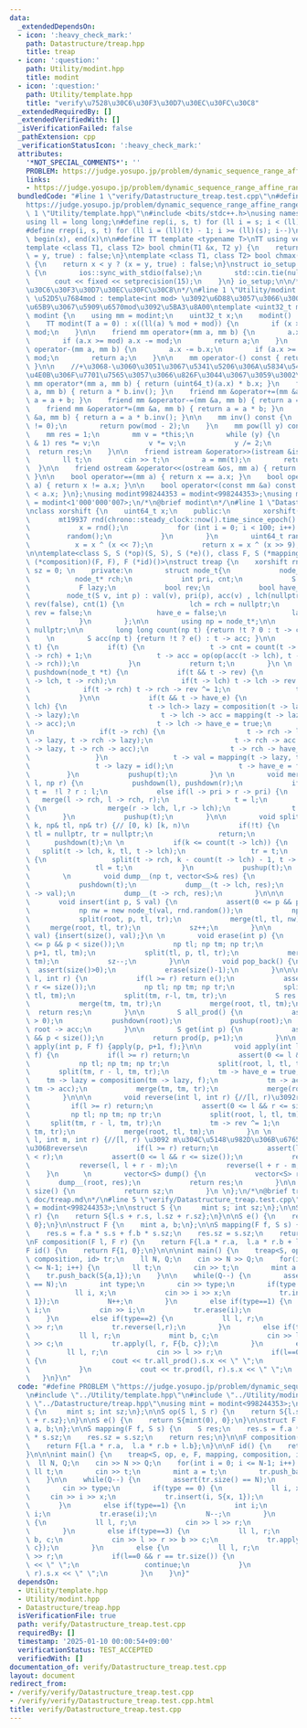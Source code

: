 ```yaml
---
data:
  _extendedDependsOn:
  - icon: ':heavy_check_mark:'
    path: Datastructure/treap.hpp
    title: treap
  - icon: ':question:'
    path: Utility/modint.hpp
    title: modint
  - icon: ':question:'
    path: Utility/template.hpp
    title: "verify\u7528\u30C6\u30F3\u30D7\u30EC\u30FC\u30C8"
  _extendedRequiredBy: []
  _extendedVerifiedWith: []
  _isVerificationFailed: false
  _pathExtension: cpp
  _verificationStatusIcon: ':heavy_check_mark:'
  attributes:
    '*NOT_SPECIAL_COMMENTS*': ''
    PROBLEM: https://judge.yosupo.jp/problem/dynamic_sequence_range_affine_range_sum
    links:
    - https://judge.yosupo.jp/problem/dynamic_sequence_range_affine_range_sum
  bundledCode: "#line 1 \"verify/Datastructure_treap.test.cpp\"\n#define PROBLEM \"\
    https://judge.yosupo.jp/problem/dynamic_sequence_range_affine_range_sum\"\n#line\
    \ 1 \"Utility/template.hpp\"\n#include <bits/stdc++.h>\nusing namespace std;\n\
    using ll = long long;\n#define rep(i, s, t) for (ll i = s; i < (ll)(t); i++)\n\
    #define rrep(i, s, t) for (ll i = (ll)(t) - 1; i >= (ll)(s); i--)\n#define all(x)\
    \ begin(x), end(x)\n\n#define TT template <typename T>\nTT using vec = vector<T>;\n\
    template <class T1, class T2> bool chmin(T1 &x, T2 y) {\n    return x > y ? (x\
    \ = y, true) : false;\n}\ntemplate <class T1, class T2> bool chmax(T1 &x, T2 y)\
    \ {\n    return x < y ? (x = y, true) : false;\n}\nstruct io_setup {\n    io_setup()\
    \ {\n        ios::sync_with_stdio(false);\n        std::cin.tie(nullptr);\n  \
    \      cout << fixed << setprecision(15);\n    }\n} io_setup;\n\n/*\n@brief verify\u7528\
    \u30C6\u30F3\u30D7\u30EC\u30FC\u30C8\n*/\n#line 1 \"Utility/modint.hpp\"\n\n//\
    \ \u52D5\u7684mod : template<int mod> \u3092\u6D88\u3057\u3066\u3001\u4E0A\u306E\
    \u65B9\u3067\u5909\u6570mod\u3092\u5BA3\u8A00\ntemplate <uint32_t mod> struct\
    \ modint {\n    using mm = modint;\n    uint32_t x;\n    modint() : x(0) {}\n\
    \    TT modint(T a = 0) : x((ll(a) % mod + mod)) {\n        if (x >= mod) x -=\
    \ mod;\n    }\n\n    friend mm operator+(mm a, mm b) {\n        a.x += b.x;\n\
    \        if (a.x >= mod) a.x -= mod;\n        return a;\n    }\n    friend mm\
    \ operator-(mm a, mm b) {\n        a.x -= b.x;\n        if (a.x >= mod) a.x +=\
    \ mod;\n        return a;\n    }\n\n    mm operator-() const { return mod - x;\
    \ }\n\n    //+\u3068-\u3060\u3051\u3067\u5341\u5206\u306A\u5834\u5408\u3001\u4EE5\
    \u4E0B\u306F\u7701\u7565\u3057\u3066\u826F\u3044\u3067\u3059\u3002\n\n    friend\
    \ mm operator*(mm a, mm b) { return (uint64_t)(a.x) * b.x; }\n    friend mm operator/(mm\
    \ a, mm b) { return a * b.inv(); }\n    friend mm &operator+=(mm &a, mm b) { return\
    \ a = a + b; }\n    friend mm &operator-=(mm &a, mm b) { return a = a - b; }\n\
    \    friend mm &operator*=(mm &a, mm b) { return a = a * b; }\n    friend mm &operator/=(mm\
    \ &a, mm b) { return a = a * b.inv(); }\n\n    mm inv() const {\n        assert(x\
    \ != 0);\n        return pow(mod - 2);\n    }\n    mm pow(ll y) const {\n    \
    \    mm res = 1;\n        mm v = *this;\n        while (y) {\n            if (y\
    \ & 1) res *= v;\n            v *= v;\n            y /= 2;\n        }\n      \
    \  return res;\n    }\n\n    friend istream &operator>>(istream &is, mm &a) {\n\
    \        ll t;\n        cin >> t;\n        a = mm(t);\n        return is;\n  \
    \  }\n\n    friend ostream &operator<<(ostream &os, mm a) { return os << a.x;\
    \ }\n\n    bool operator==(mm a) { return x == a.x; }\n    bool operator!=(mm\
    \ a) { return x != a.x; }\n\n    bool operator<(const mm &a) const { return x\
    \ < a.x; }\n};\nusing modint998244353 = modint<998244353>;\nusing modint1000000007\
    \ = modint<1'000'000'007>;\n/*\n@brief modint\n*/\n#line 1 \"Datastructure/treap.hpp\"\
    \nclass xorshift {\n    uint64_t x;\n    public:\n        xorshift() {\n     \
    \       mt19937 rnd(chrono::steady_clock::now().time_since_epoch().count());\n\
    \            x = rnd();\n            for (int i = 0; i < 100; i++) {\n       \
    \         random();\n            }\n        }\n        uint64_t random() {\n \
    \           x = x ^ (x << 7);\n            return x = x ^ (x >> 9);\n    }\n};\n\
    \n\ntemplate<class S, S (*op)(S, S), S (*e)(), class F, S (*mapping)(F, S), F\
    \ (*composition)(F, F), F (*id)()>\nstruct treap {\n    xorshift rnd;\n    int\
    \ sz = 0; \n    private:\n        struct node_t{\n            node_t* lch;\n \
    \           node_t* rch;\n            int pri, cnt;\n            S val, acc;\n\
    \            F lazy;\n            bool rev;\n            bool have_e;\n \n   \
    \         node_t(S v, int p) : val(v), pri(p), acc(v) , lch(nullptr), rch(nullptr),\
    \ rev(false), cnt(1) {\n                lch = rch = nullptr;\n               \
    \ rev = false;\n                have_e = false;\n                lazy = id();\n\
    \            }\n        };\n\n        using np = node_t*;\n\n        np root =\
    \ nullptr;\n\n        long long count(np t) {return !t ? 0 : t -> cnt;}\n    \
    \    \n        S acc(np t) {return !t ? e() : t -> acc; }\n\n        np pushup(np\
    \ t) {\n            if(t) {\n                t -> cnt = count(t -> lch) + count(t\
    \ -> rch) + 1;\n                t -> acc = op(op(acc(t -> lch), t -> val),  acc(t\
    \ -> rch));\n            }\n            return t;\n        }\n \n        void\
    \ pushdown(node_t *t) {\n            if(t && t -> rev) {\n                swap(t\
    \ -> lch, t -> rch);\n                if(t -> lch) t -> lch -> rev ^= 1;\n   \
    \             if(t -> rch) t -> rch -> rev ^= 1;\n                t -> rev = false;\n\
    \            }\n\n            if(t && t -> have_e) {\n                if(t ->\
    \ lch) {\n                    t -> lch-> lazy = composition(t -> lazy, t -> lch\
    \ -> lazy);\n                    t -> lch -> acc = mapping(t -> lazy, t -> lch\
    \ -> acc);\n                    t -> lch -> have_e = true;\n                }\n\
    \n                if(t -> rch) {\n                    t -> rch -> lazy = composition(t\
    \ -> lazy, t -> rch -> lazy);\n                    t -> rch -> acc = mapping(t\
    \ -> lazy, t -> rch -> acc);\n                    t -> rch -> have_e = true;\n\
    \                }\n                t -> val = mapping(t -> lazy, t -> val);\n\
    \                t -> lazy = id();\n                t -> have_e = false;\n   \
    \         }\n            pushup(t);\n        }\n \n        void merge(np& t, np\
    \ l, np r) {\n            pushdown(l), pushdown(r);\n            if(!l || !r)\
    \ t =  !l ? r : l;\n            else if(l -> pri > r -> pri) {\n             \
    \   merge(l -> rch, l -> rch, r);\n                t = l;\n            } else\
    \ {\n               merge(r -> lch, l,r -> lch);\n               t = r;\n    \
    \        }\n            pushup(t);\n        }\n\n        void split(np t, int\
    \ k, np& tl, np& tr) {// [0, k) [k, n)\n            if(!t) {\n               \
    \ tl = nullptr, tr = nullptr;\n                return;\n            }\n      \
    \      pushdown(t);\n \n            if(k <= count(t -> lch)) {\n             \
    \   split(t -> lch, k, tl, t -> lch);\n                tr = t;\n            }else\
    \ {\n                split(t -> rch, k - count(t -> lch) - 1, t -> rch, tr);\n\
    \                tl = t;\n            }\n            pushup(t);\n        }\n\n\
    \        \n        void dump__(np t, vector<S>& res) {\n            if(!t) return;\n\
    \            pushdown(t);\n            dump__(t -> lch, res);\n            res.push_back(t\
    \ -> val);\n            dump__(t -> rch, res);\n        }\n\n\n    public:\n \
    \       void insert(int p, S val) {\n            assert(0 <= p && p <= size());\n\
    \            np nw = new node_t(val, rnd.random());\n            np tl; np tr;\n\
    \            split(root, p, tl, tr);\n            merge(tl, tl, nw);\n       \
    \     merge(root, tl, tr);\n            sz++;\n        }\n\n        void push_back(S\
    \ val) {insert(size(), val);}\n \n        void erase(int p) {\n            assert(0\
    \ <= p && p < size());\n            np tl; np tm; np tr;\n            split(root,\
    \ p+1, tl, tm);\n            split(tl, p, tl, tr);\n            merge(root, tl,\
    \ tm);\n            sz--;\n        }\n\n        void pop_back() {\n          \
    \  assert(size()>0);\n            erase(size()-1);\n        }\n\n\n        S prod(int\
    \ l, int r) {\n            if(l >= r) return e();\n            assert(0 <= l &&\
    \ r <= size());\n            np tl; np tm; np tr;\n            split(root, l,\
    \ tl, tm);\n            split(tm, r-l, tm, tr);\n            S res = acc(tm);\n\
    \            merge(tm, tm, tr);\n            merge(root, tl, tm);\n          \
    \  return res;\n        }\n\n        S all_prod() {\n            assert(size()\
    \ > 0);\n            pushdown(root);\n            pushup(root);\n            return\
    \ root -> acc;\n        }\n\n        S get(int p) {\n            assert(0 <= p\
    \ && p < size());\n            return prod(p, p+1);\n        }\n\n        void\
    \ apply(int p, F f) {apply(p, p+1, f);}\n\n        void apply(int l, int r, F\
    \ f) {\n            if(l >= r) return;\n            assert(0 <= l && r <= size());\n\
    \            np tl; np tm; np tr;\n            split(root, l, tl, tm);\n     \
    \       split(tm, r - l, tm, tr);\n            tm -> have_e = true;\n        \
    \    tm -> lazy = composition(tm -> lazy, f);\n            tm -> acc = mapping(f,\
    \ tm -> acc);\n            merge(tm, tm, tr);\n            merge(root, tl, tm);\n\
    \        }\n\n\n        void reverse(int l, int r) {//[l, r)\u3092reverse\n  \
    \          if(l >= r) return;\n            assert(0 <= l && r <= size());\n  \
    \          np tl; np tm; np tr;\n            split(root, l, tl, tm);\n       \
    \     split(tm, r - l, tm, tr);\n            tm -> rev ^= 1;\n            merge(tm,\
    \ tm, tr);\n            merge(root, tl, tm);\n        }\n \n        void rotate(int\
    \ l, int m, int r) {//[l, r) \u3092 m\u304C\u5148\u982D\u306B\u6765\u308B\u69D8\
    \u306Breverse\n            if(l >= r) return;\n            assert(l <= m && m\
    \ < r);\n            assert(0 <= l && r <= size());\n            reverse(l, r);\n\
    \            reverse(l, l + r - m);\n            reverse(l + r - m, r);\n    \
    \    }\n      \n        vector<S> dump() {\n            vector<S> res;\n     \
    \       dump__(root, res);\n            return res;\n        }\n\n        int\
    \ size() {\n            return sz;\n        }\n \n};\n/*\n@brief treap\n@docs\
    \ doc/treap.md\n*/\n#line 5 \"verify/Datastructure_treap.test.cpp\"\nusing mint\
    \ = modint<998244353>;\n\nstruct S {\n     mint s; int sz;\n};\n\nS op(S l, S\
    \ r) {\n    return S{l.s + r.s, l.sz + r.sz};\n}\n\nS e() {\n    return S{mint(0),\
    \ 0};\n}\n\nstruct F {\n    mint a, b;\n};\n\nS mapping(F f, S s) {\n    S res;\n\
    \    res.s = f.a * s.s + f.b * s.sz;\n    res.sz = s.sz;\n    return res;\n}\n\
    \nF composition(F l, F r) {\n    return F{l.a * r.a,  l.a * r.b + l.b};\n}\n\n\
    F id() {\n    return F{1, 0};\n}\n\n\nint main() {\n    treap<S, op, e, F, mapping,\
    \ composition, id> tr;\n    ll N, Q;\n    cin >> N >> Q;\n    for(int i = 0; i\
    \ <= N-1; i++) {\n        ll t;\n        cin >> t;\n        mint a = t;\n    \
    \    tr.push_back(S{a,1});\n    }\n\n    while(Q--) {\n        assert(tr.size()\
    \ == N);\n        int type;\n        cin >> type;\n        if(type == 0) {\n \
    \           ll i, x;\n            cin >> i >> x;\n            tr.insert(i, S{x,\
    \ 1});\n            N++;\n        }\n        else if(type==1) {\n            int\
    \ i;\n            cin >> i;\n            tr.erase(i);\n            N--;\n    \
    \    }\n        else if(type==2) {\n            ll l, r;\n            cin >> l\
    \ >> r;\n            tr.reverse(l,r);\n        }\n        else if(type==3) {\n\
    \            ll l, r;\n            mint b, c;\n            cin >> l >> r >> b\
    \ >> c;\n            tr.apply(l, r, F{b, c});\n        }\n        else {\n   \
    \         ll l, r;\n            cin >> l >> r;\n            if(l==0 && r == tr.size())\
    \ {\n                cout << tr.all_prod().s.x << \" \";\n                continue;\n\
    \            }\n            cout << tr.prod(l, r).s.x << \" \";\n        }\n \
    \   }\n}\n"
  code: "#define PROBLEM \"https://judge.yosupo.jp/problem/dynamic_sequence_range_affine_range_sum\"\
    \n#include \"../Utility/template.hpp\"\n#include \"../Utility/modint.hpp\"\n#include\
    \ \"../Datastructure/treap.hpp\"\nusing mint = modint<998244353>;\n\nstruct S\
    \ {\n     mint s; int sz;\n};\n\nS op(S l, S r) {\n    return S{l.s + r.s, l.sz\
    \ + r.sz};\n}\n\nS e() {\n    return S{mint(0), 0};\n}\n\nstruct F {\n    mint\
    \ a, b;\n};\n\nS mapping(F f, S s) {\n    S res;\n    res.s = f.a * s.s + f.b\
    \ * s.sz;\n    res.sz = s.sz;\n    return res;\n}\n\nF composition(F l, F r) {\n\
    \    return F{l.a * r.a,  l.a * r.b + l.b};\n}\n\nF id() {\n    return F{1, 0};\n\
    }\n\n\nint main() {\n    treap<S, op, e, F, mapping, composition, id> tr;\n  \
    \  ll N, Q;\n    cin >> N >> Q;\n    for(int i = 0; i <= N-1; i++) {\n       \
    \ ll t;\n        cin >> t;\n        mint a = t;\n        tr.push_back(S{a,1});\n\
    \    }\n\n    while(Q--) {\n        assert(tr.size() == N);\n        int type;\n\
    \        cin >> type;\n        if(type == 0) {\n            ll i, x;\n       \
    \     cin >> i >> x;\n            tr.insert(i, S{x, 1});\n            N++;\n \
    \       }\n        else if(type==1) {\n            int i;\n            cin >>\
    \ i;\n            tr.erase(i);\n            N--;\n        }\n        else if(type==2)\
    \ {\n            ll l, r;\n            cin >> l >> r;\n            tr.reverse(l,r);\n\
    \        }\n        else if(type==3) {\n            ll l, r;\n            mint\
    \ b, c;\n            cin >> l >> r >> b >> c;\n            tr.apply(l, r, F{b,\
    \ c});\n        }\n        else {\n            ll l, r;\n            cin >> l\
    \ >> r;\n            if(l==0 && r == tr.size()) {\n                cout << tr.all_prod().s.x\
    \ << \" \";\n                continue;\n            }\n            cout << tr.prod(l,\
    \ r).s.x << \" \";\n        }\n    }\n}"
  dependsOn:
  - Utility/template.hpp
  - Utility/modint.hpp
  - Datastructure/treap.hpp
  isVerificationFile: true
  path: verify/Datastructure_treap.test.cpp
  requiredBy: []
  timestamp: '2025-01-10 00:00:54+09:00'
  verificationStatus: TEST_ACCEPTED
  verifiedWith: []
documentation_of: verify/Datastructure_treap.test.cpp
layout: document
redirect_from:
- /verify/verify/Datastructure_treap.test.cpp
- /verify/verify/Datastructure_treap.test.cpp.html
title: verify/Datastructure_treap.test.cpp
---
```

